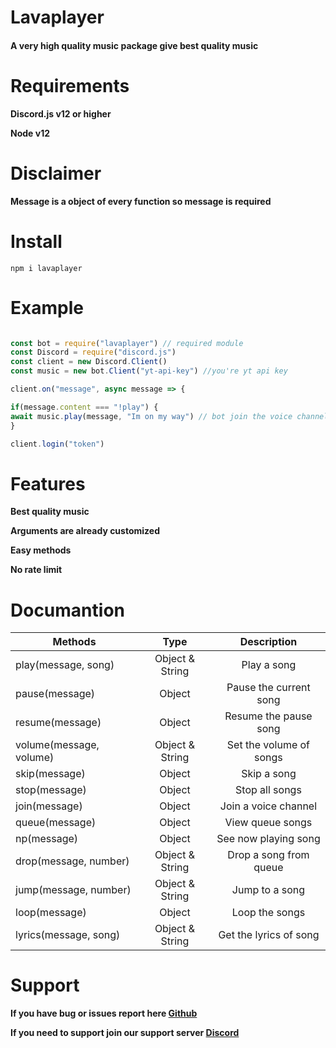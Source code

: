 # Lavaplayer

#### A very high quality music package give best quality music

# Requirements

**Discord.js v12 or higher**

**Node v12**

# Disclaimer 

**Message is a object of every function so message is required**

# Install

`npm i lavaplayer`

# Example

```js

const bot = require("lavaplayer") // required module
const Discord = require("discord.js")
const client = new Discord.Client()
const music = new bot.Client("yt-api-key") //you're yt api key

client.on("message", async message => {

if(message.content === "!play") {
await music.play(message, "Im on my way") // bot join the voice channel and play song 
}

client.login("token")
```

# Features

**Best quality music**

**Arguments are already customized**

**Easy methods**

**No rate limit**

# Documantion

| Methods       | Type           | Description |
| ------------- |:-------------:|:--------------:|
| play(message, song)     | Object & String | Play a song |
| pause(message)      | Object | Pause the current song |
| resume(message) | Object | Resume the pause song |
| volume(message, volume) | Object & String | Set the volume of songs |
| skip(message) | Object | Skip a song |
| stop(message) | Object | Stop all songs |
| join(message) | Object | Join a voice channel |
| queue(message) | Object | View queue songs|
| np(message) | Object| See now playing song |
| drop(message, number) | Object & String | Drop a song from queue |
| jump(message, number) | Object & String | Jump to a song |
| loop(message) | Object | Loop the songs |
| lyrics(message, song) | Object & String| Get the lyrics of song |

# Support

**If you have bug or issues report here [Github](https://github.com/RPGTheGreat/lavaplayer)**

**If you need to support join our support server [Discord](https://discord.gg/yqAGXbz)**
